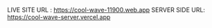 LIVE SITE URL : https://cool-wave-11900.web.app
SERVER SIDE URL: https://cool-wave-server.vercel.app
